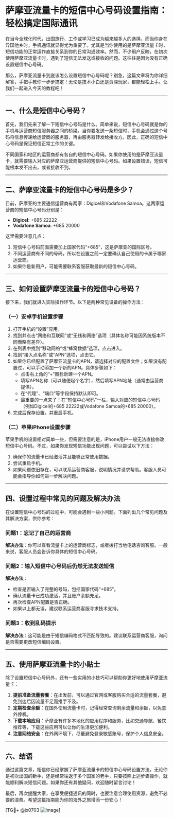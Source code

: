 # 萨摩亚流量卡的短信中心号码设置指南：轻松搞定国际通讯

在当今全球化时代，出国旅行、工作或学习已成为越来越多人的选择。而当你身在异国他乡时，手机通讯就显得尤为重要了。尤其是当你使用的是萨摩亚流量卡时，短信功能的正常运作直接关系到你的日常沟通效率。然而，不少用户反映，在初次使用萨摩亚流量卡时，遇到了短信无法发送或接收的问题。这往往是因为没有正确设置短信中心号码。

那么，萨摩亚流量卡到底该怎么设置短信中心号码呢？别急，这篇文章将为你详细解答，手把手教你一步步搞定！无论是技术小白还是资深玩家，都能轻松上手。让我们一起进入今天的教程吧！

---

## 一、什么是短信中心号码？

首先，我们先来了解一下短信中心号码是什么。简单来说，短信中心号码就是你的手机与运营商短信服务器之间的桥梁。当你要发送一条短信时，手机会通过这个号码将信息传递给运营商的服务器，再由服务器转发给接收方。因此，正确的短信中心号码是保证短信正常工作的关键。

不同国家和地区的运营商都有各自的短信中心号码。如果你使用的是萨摩亚流量卡，就需要输入对应的萨摩亚运营商提供的短信中心号码。如果设置错误，短信可能根本发不出去，或者接收不到。

---

## 二、萨摩亚流量卡的短信中心号码是多少？

目前，萨摩亚的主要通信运营商有两家：Digicel和Vodafone Samoa。这两家运营商的短信中心号码分别是：

- **Digicel**: +685 22222
- **Vodafone Samoa**: +685 20000

这里需要注意几点：
1. 短信中心号码前面需要加上国家代码“+685”，这是萨摩亚的国际区号。
2. 不同运营商有不同的号码，所以在设置之前一定要确认自己使用的卡属于哪家运营商。
3. 如果你是新用户，可能需要联系客服获取最新的短信中心号码。

---

## 三、如何设置萨摩亚流量卡的短信中心号码？

接下来，我们就进入实际操作环节。以下是两种常见设备的操作方法：

### （一）安卓手机设置步骤

1. 打开手机的“设置”应用。
2. 找到并点击“网络和互联网”或“无线和网络”选项（具体名称可能因系统版本不同而略有差异）。
3. 在列表中找到“移动网络”或“蜂窝数据”选项，点击进入。
4. 找到“接入点名称”或“APN”选项，点击它。
5. 如果你已经配置了萨摩亚流量卡的APN，请选择对应的配置文件；如果没有配置过，可以手动添加一个新的APN。具体步骤如下：
   - 点击右上角的“+”图标新建一个APN。
   - 填写APN名称（可以随便起个名字），然后填写APN地址（通常由运营商提供）。
   - 在“代理”、“端口”等字段保持默认即可。
   - 最重要的一点来了！在“短信中心号码”一栏，输入对应的短信中心号码（例如Digicel的+685 22222或Vodafone Samoa的+685 20000）。
6. 完成后保存设置，并重启手机。

### （二）苹果iPhone设置步骤

苹果手机的设置相对简单一些，但需要注意的是，iPhone用户一般无法直接修改短信中心号码。不过，如果你发现短信功能出现问题，可以尝试以下方法：

1. 确保你的流量卡已经激活并且能够正常使用数据。
2. 尝试重启手机。
3. 如果问题依旧存在，可以联系运营商客服，说明情况并请求帮助。客服人员可能会指导你如何进一步解决问题。

---

## 四、设置过程中常见的问题及解决办法

在设置短信中心号码的过程中，可能会遇到一些小问题。下面列出几个常见问题及其解决方案，供你参考：

### 问题1：忘记了自己的运营商

**解决办法**：你可以查看流量卡上的运营商标志，或者拨打当地电话咨询客服。一般来说，客服人员会告诉你具体的短信中心号码。

### 问题2：输入短信中心号码后仍然无法发送短信

**解决办法**：
- 检查是否输入了完整的号码，包括国家代码“+685”。
- 确认流量卡已成功激活，并且账户余额充足。
- 再次检查APN配置是否正确。
- 如果以上都无误，建议联系运营商客服寻求技术支持。

### 问题3：收到乱码提示

**解决办法**：这可能是由于短信编码格式不匹配导致的。建议联系运营商客服，询问是否需要更改短信编码设置。

---

## 五、使用萨摩亚流量卡的小贴士

除了设置短信中心号码外，还有一些实用的小技巧可以帮助你更好地使用萨摩亚流量卡：

1. **提前准备流量套餐**：在出发前，可以通过官网或客服购买合适的流量套餐，避免到达后因流量不足而措手不及。
2. **定期检查余额**：在国外使用流量卡时，记得经常查询剩余流量和余额，以免意外停机。
3. **下载本地应用**：萨摩亚有许多本地化的应用程序和服务，比如交通导航、餐饮推荐等，下载这些应用可以让你的生活更加便利。
4. **注意网络安全**：在外网环境下，尽量避免登录敏感账号，保护个人信息安全。

---

## 六、结语

通过这篇文章，相信你已经掌握了萨摩亚流量卡的短信中心号码设置方法。无论你是初次出国的新手，还是经常往返于多个国家的老手，只要按照上述步骤操作，就能顺利解决短信问题。如果你还有其他疑问，欢迎随时留言讨论！

最后，再次提醒大家，在享受便捷通讯的同时，也要注意合理使用资源，避免不必要的浪费。希望这篇指南能为你的海外之旅增添一份安心！

[TG💪+ @jx0703 ![Image](https://github.com/user-attachments/assets/dbca1d08-cadb-493c-b0ec-ad6f7a83f270)]